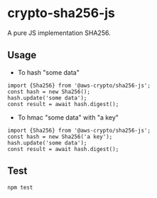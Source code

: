 # crypto-sha256-js
A pure JS implementation SHA256.
## Usage
- To hash "some data"
```
import {Sha256} from '@aws-crypto/sha256-js';
const hash = new Sha256();
hash.update('some data');
const result = await hash.digest();
```
- To hmac "some data" with "a key"
```
import {Sha256} from '@aws-crypto/sha256-js';
const hash = new Sha256('a key');
hash.update('some data');
const result = await hash.digest();
```
## Test
`npm test`
